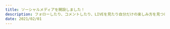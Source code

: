 ```yaml
---
title: ソーシャルメディアを開設しました！
description: フォローしたり、コメントしたり、LIVEを見たり自分だけの楽しみ方を見つける。新しい楽し...
date: 2021/02/01
---
```


